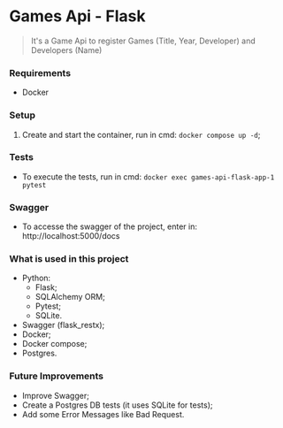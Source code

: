 # Games Api - Flask

> It's a Game Api to register Games (Title, Year, Developer) and Developers (Name)

### Requirements
* Docker

### Setup
1. Create and start the container, run in cmd: `docker compose up -d`;

### Tests
* To execute the tests, run in cmd: `docker exec games-api-flask-app-1 pytest`

### Swagger
* To accesse the swagger of the project, enter in: http://localhost:5000/docs

### What is used in this project
* Python:
    * Flask;
    * SQLAlchemy ORM;
    * Pytest;
    * SQLite.
* Swagger (flask_restx);
* Docker;
* Docker compose;
* Postgres.

### Future Improvements
* Improve Swagger;
* Create a Postgres DB tests (it uses SQLite for tests);
* Add some Error Messages like Bad Request.